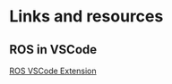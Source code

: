 # Links and resources


## ROS in VSCode
[ROS VSCode Extension](https://marketplace.visualstudio.com/items?itemName=ms-iot.vscode-ros)

